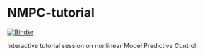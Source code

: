 # NMPC-tutorial
[![Binder](https://mybinder.org/badge_logo.svg)](https://mybinder.org/v2/gh/Mathijssch/NMPC-tutorial/HEAD?filepath=demo_nonlinear_mpc_solution.ipynb)


Interactive tutorial session on nonlinear Model Predictive Control. 



